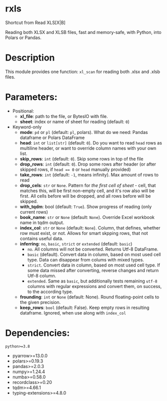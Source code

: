 # rxls

Shortcut from Read XLS\[X|B\]

Reading both XLSX and XLSB files, fast and memory-safe, with Python, into Polars or Pandas.

# Description

This module provides one function: `xl_scan` for reading both .xlsx and .xlsb files.

# Parameters:

- Positional:
  - **xl_file**: path to the file, or BytesIO with file.
  - **sheet**: index or name of sheet for reading (default: `0`)
- Keyword-only
  - **mode**: `pd` or `pl` (default: `pl`, polars). What do we need: Pandas dataframe or Polars DataFrame
  - **head**: `int` or `list[str]` (default: `0`). Do you want to read `head` rows as multiline header, or want to override column names with your own list.
  - **skip_rows**: `int` (default: `0`). Skip some rows in top of the file
  - **drop_rows**: `int` (default: `0`). Drop some rows after header (or after skipped rows, if `head == 0` or `head` manually provided)
  - **take_rows**: `int` (default: `-1`, means infinity). Max amount of rows to read
  - **drop_cels**: `str` or `None`. Pattern for *the first cell of sheet* - cell, that matches this, will be first non-empty cell, and it's row also will be first. All cells before will be dropped, and all rows before will be skipped.
  - **with_tqdm**: bool (default: `True`). Show progress of reading (only current rows)
  - **book_name**: `str` or `None` (default: `None`). Override Excel workbook name in tqdm output.
  - **index_col**: `str` or `None` (default: `None`). Column, that defines, whether row must exist, or not. Allows for smart skpping rows, that not contains useful data.
  - **inferring**: `no`, `basic`, `strict` or `extended` (default: `basic`)
    - `no`. All columns will not be converted. Returns Utf-8 DataFrame.
    - `basic` (default). Convert data in column, based on most used cell type. Data can disappear from colums with mixed types.
    - `strict`. Convert data in column, based on most used cell type. If some data missed after converting, reverse changes and return Utf-8 column.
    - `extended`. Same as `basic`, but additionally tests remaining `utf-8` columns with regular expressions and convert them, on success, to the according type.
  - **frounding**: `int` or `None` (default: None). Round floating-point cells to the given precision.
  - **keep_rows**: `bool` (default: False). Keep empty rows in resulting dataframe. Ignored, when use along with `index_col`

# Dependencies:

`python>=3.8`

- pyarrow>=13.0.0
- polars>=0.19.3
- pandas>=2.0.3
- numpy>=1.24.4
- numba>=0.58.0
- recordclass>=0.20
- tqdm>=4.66.1
- typing-extensions>=4.8.0
